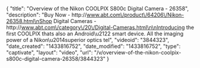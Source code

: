 {
    "title": "Overview of the Nikon COOLPIX S800c Digital Camera - 26358",
    "description": "Buy Now - http:\/\/www.abt.com\/product\/64206\/Nikon-26358.html\nShop Digital Cameras - http:\/\/www.abt.com\/category\/20\/Digital-Cameras.html\n\nIntroducing the first COOLPIX thats also an Android\u2122 smart device. All the imaging power of a Nikon\u2014superior optics tel",
    "videoid": "3844323",
    "date_created": "1433816752",
    "date_modified": "1433816752",
    "type": "captivate",
    "layout": "video",
    "url": "\/v\/overview-of-the-nikon-coolpix-s800c-digital-camera-26358\/3844323"
}